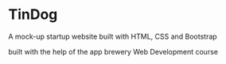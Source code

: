 # TinDog
A mock-up startup website built with HTML, CSS and Bootstrap

built with the help of the app brewery Web Development course 
